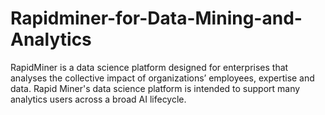 # Rapidminer-for-Data-Mining-and-Analytics
RapidMiner is a data science platform designed for enterprises that analyses the collective impact of organizations’ employees, expertise and data. Rapid Miner's data science platform is intended to support many analytics users across a broad AI lifecycle.
